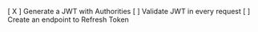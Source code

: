 [ X ] Generate a JWT with Authorities
[ ] Validate JWT in every request
[ ] Create an endpoint to Refresh Token
